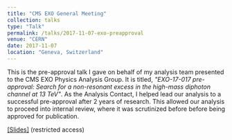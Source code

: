 ```yaml
---
title: "CMS EXO General Meeting"
collection: talks
type: "Talk"
permalink: /talks/2017-11-07-exo-preapproval
venue: "CERN"
date: 2017-11-07
location: "Geneva, Switzerland"
---
```


This is the pre-approval talk I gave on behalf of my analysis team presented to the CMS EXO Physics Analysis Group. It is titled, <i>"EXO-17-017 pre-approval: Search for a non-resonant excess in the high-mass diphoton channel at 13 TeV"</i>. As the Analysis Contact, I helped lead our analysis to a successful pre-approval after 2 years of research. This allowed our analysis to proceed into internal review, where it was scrutinized before before being approved for publication.

[[Slides]](https://indico.cern.ch/event/678807) (restricted access)
